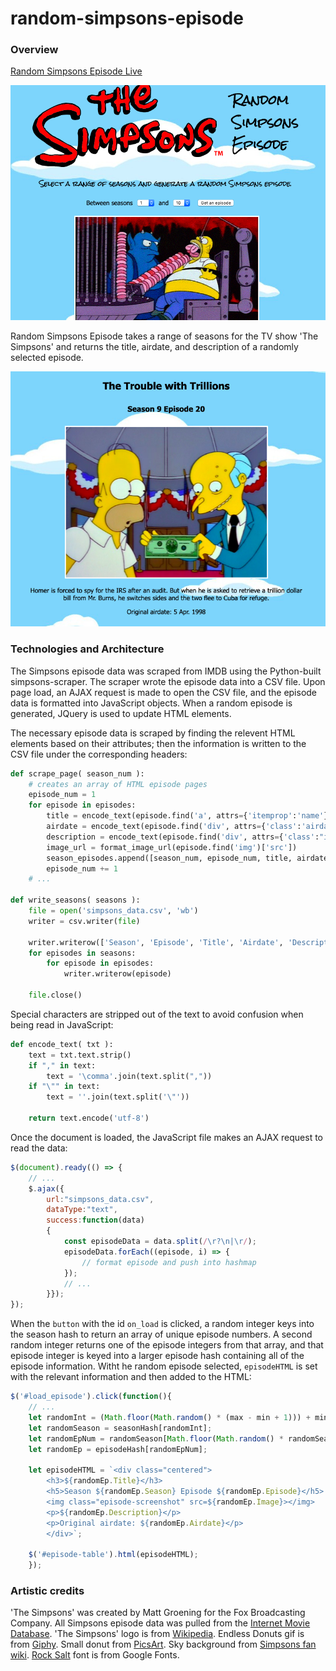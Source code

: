 # random-simpsons-episode

### Overview

[Random Simpsons Episode Live](http://www.davidanderson.nyc/random-simpsons-episode)

![screenshot](./assets/screenshot1.png)

Random Simpsons Episode takes a range of seasons for the TV show 'The Simpsons' and returns the title, airdate, and description of a randomly selected episode. 

![screenshot2](./assets/screenshot2.png)

### Technologies and Architecture

The Simpsons episode data was scraped from IMDB using the Python-built simpsons-scraper. The scraper wrote the episode data into a CSV file. Upon page load, an AJAX request is made to open the CSV file, and the episode data is formatted into JavaScript objects. When a random episode is generated, JQuery is used to update HTML elements. 

The necessary episode data is scraped by finding the relevent HTML elements based on their attributes; then the information is written to the CSV file under the corresponding headers: 

```python
def scrape_page( season_num ):
    # creates an array of HTML episode pages
    episode_num = 1
    for episode in episodes:
        title = encode_text(episode.find('a', attrs={'itemprop':'name'}))
        airdate = encode_text(episode.find('div', attrs={'class':'airdate'}))
        description = encode_text(episode.find('div', attrs={'class':"item_description"}))
        image_url = format_image_url(episode.find('img')['src'])
        season_episodes.append([season_num, episode_num, title, airdate, description, image_url])
        episode_num += 1
    # ...

def write_seasons( seasons ):
    file = open('simpsons_data.csv', 'wb')
    writer = csv.writer(file)

    writer.writerow(['Season', 'Episode', 'Title', 'Airdate', 'Description', 'Image'])
    for episodes in seasons:
        for episode in episodes:
            writer.writerow(episode)
    
    file.close()
```

Special characters are stripped out of the text to avoid confusion when being read in JavaScript: 

```python
def encode_text( txt ):
    text = txt.text.strip()
    if "," in text:
        text = '\comma'.join(text.split(","))
    if "\"" in text:
        text = ''.join(text.split('\"'))
    
    return text.encode('utf-8')
```

Once the document is loaded, the JavaScript file makes an AJAX request to read the data: 

```javascript
$(document).ready(() => {
    // ...
    $.ajax({
        url:"simpsons_data.csv",
        dataType:"text",
        success:function(data)
        {
            const episodeData = data.split(/\r?\n|\r/);
            episodeData.forEach((episode, i) => {
                // format episode and push into hashmap
            });
            // ... 
        }});
}); 
```

When the `button` with the id `on_load` is clicked, a random integer keys into the season hash to return an array of unique episode numbers. A second random integer returns one of the episode integers from that array, and that episode integer is keyed into a larger episode hash containing all of the episode information. Witht he random episode selected, `episodeHTML` is set with the relevant information and then added to the HTML:

```javascript
$('#load_episode').click(function(){
    // ...
    let randomInt = (Math.floor(Math.random() * (max - min + 1))) + min;
    let randomSeason = seasonHash[randomInt];
    let randomEpNum = randomSeason[Math.floor(Math.random() * randomSeason.length)];
    let randomEp = episodeHash[randomEpNum];

    let episodeHTML = `<div class="centered">
        <h3>${randomEp.Title}</h3>
        <h5>Season ${randomEp.Season} Episode ${randomEp.Episode}</h5>
        <img class="episode-screenshot" src=${randomEp.Image}></img>
        <p>${randomEp.Description}</p>
        <p>Original airdate: ${randomEp.Airdate}</p>
        </div>`;
    
    $('#episode-table').html(episodeHTML);
    });
```

### Artistic credits

'The Simpsons' was created by Matt Groening for the Fox Broadcasting Company. All Simpsons episode data was pulled from the [Internet Movie Database](https://www.imdb.com/). 'The Simpsons' logo is from [Wikipedia](https://commons.wikimedia.org/wiki/File:Logo_The_Simpsons.svg). Endless Donuts gif is from [Giphy](https://giphy.com/gifs/loop-the-simpsons-eating-3u1bKI2ve3G3S). Small donut from [PicsArt](https://picsart.com/i/sticker-dona-delicious-pink-simpsons-donuts-strawberry-yomi-291448903009211). Sky background from [Simpsons fan wiki](https://simpsons.fandom.com/f). [Rock Salt](https://fonts.google.com/specimen/Rock+Salt) font is from Google Fonts. 